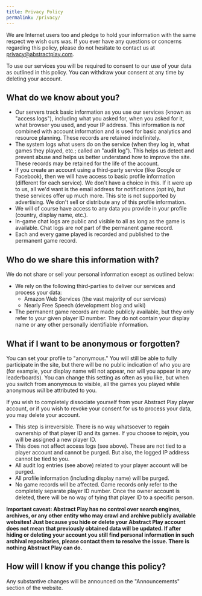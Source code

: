 ```yaml
---
title: Privacy Policy
permalink: /privacy/
---
```


We are Internet users too and pledge to hold your information with the same respect we wish ours was. If you ever have any questions or concerns regarding this policy, please do not hesitate to contact us at [privacy@abstractplay.com](mailto:privacy@abstractplay.com).

To use our services you will be required to consent to our use of your data as outlined in this policy. You can withdraw your consent at any time by deleting your account.

## What do we know about you?

* Our servers track basic information as you use our services (known as "access logs"), including what you asked for, when you asked for it, what browser you used, and your IP address. This information is *not* combined with account information and is used for basic analytics and resource planning. These records are retained indefinitely.
* The system logs what users do on the service (when they log in, what games they played, etc.; called an "audit log"). This helps us detect and prevent abuse and helps us better understand how to improve the site. These records may be retained for the life of the account.
* If you create an account using a third-party service (like Google or Facebook), then we will have access to basic profile information (different for each service). We don't have a choice in this. If it were up to us, all we'd want is the email address for notifications (opt in), but these services offer up much more. This site is not supported by advertising. We don't sell or distribute any of this profile information.
* We will of course have access to any data you provide in your profile (country, display name, etc.).
* In-game chat logs are public and visible to all as long as the game is available. Chat logs are <em>not</em> part of the permanent game record.
* Each and every game played is recorded and published to the permanent game record.

## Who do we share this information with?

We do not share or sell your personal information except as outlined below:

* We rely on the following third-parties to deliver our services and process your data:
  * Amazon Web Services (the vast majority of our services)
  * Nearly Free Speech (development blog and wiki)
* The permanent game records are made publicly available, but they only refer to your given player ID number. They do not contain your display name or any other personally identifiable information.

## What if I want to be anonymous or forgotten?

You can set your profile to "anonymous." You will still be able to fully participate in the site, but there will be no public indication of who you are (for example, your display name will not appear, nor will you appear in any leaderboards). You can change this setting as often as you like, but when you switch from anonymous to visible, all the games you played while anonymous *will* be attributed to you.

If you wish to completely dissociate yourself from your Abstract Play player account, or if you wish to revoke your consent for us to process your data, you may delete your account.

* This step is irreversible. There is no way whatsoever to regain ownership of that player ID and its games. If you choose to rejoin, you will be assigned a new player ID.
* This does not affect access logs (see above). These are not tied to a player account and cannot be purged. But also, the logged IP address cannot be tied to you.
* All audit log entries (see above) related to your player account will be purged.
* All profile information (including display name) will be purged.
* No game records will be affected. Game records only refer to the completely separate player ID number. Once the owner account is deleted, there will be no way of tying that player ID to a specific person.

**Important caveat: Abstract Play has no control over search engines, archives, or any other entity who may crawl and archive publicly available websites! Just because you hide or delete your Abstract Play account does not mean that previously obtained data will be updated. If after hiding or deleting your account you still find personal information in such archival repositories, please contact them to resolve the issue. There is nothing Abstract Play can do.**

## How will I know if you change this policy?

Any substantive changes will be announced on the "Announcements" section of the website.
